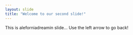 ```yaml
---
layout: slide
title: "Welcome to our second slide!"
---
```

This is aleforniadreamin slide...
Use the left arrow to go back!